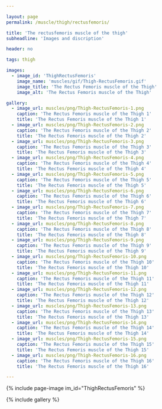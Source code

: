 ```yaml
---

layout: page
permalink: /muscle/thigh/rectusfemoris/

title: 'The rectusfemoris muscle of the thigh'
subheadline: 'Images and discription'

header: no

tags: thigh

images:
  - image_id: 'ThighRectusFemoris'
    image_name: 'muscles/gif/Thigh-RectusFemoris.gif'
    image_title: 'The Rectus Femoris muscle of the Thigh'
    image_alt: 'The Rectus Femoris muscle of the Thigh' 

gallery:
  - image_url: muscles/png/Thigh-RectusFemoris-1.png
    caption: 'The Rectus Femoris muscle of the Thigh 1'
    title: 'The Rectus Femoris muscle of the Thigh 1'
  - image_url: muscles/png/Thigh-RectusFemoris-2.png
    caption: 'The Rectus Femoris muscle of the Thigh 2'
    title: 'The Rectus Femoris muscle of the Thigh 2'
  - image_url: muscles/png/Thigh-RectusFemoris-3.png
    caption: 'The Rectus Femoris muscle of the Thigh 3'
    title: 'The Rectus Femoris muscle of the Thigh 3'
  - image_url: muscles/png/Thigh-RectusFemoris-4.png
    caption: 'The Rectus Femoris muscle of the Thigh 4'
    title: 'The Rectus Femoris muscle of the Thigh 4'
  - image_url: muscles/png/Thigh-RectusFemoris-5.png
    caption: 'The Rectus Femoris muscle of the Thigh 5'
    title: 'The Rectus Femoris muscle of the Thigh 5'
  - image_url: muscles/png/Thigh-RectusFemoris-6.png
    caption: 'The Rectus Femoris muscle of the Thigh 6'
    title: 'The Rectus Femoris muscle of the Thigh 6'
  - image_url: muscles/png/Thigh-RectusFemoris-7.png
    caption: 'The Rectus Femoris muscle of the Thigh 7'
    title: 'The Rectus Femoris muscle of the Thigh 7'
  - image_url: muscles/png/Thigh-RectusFemoris-8.png
    caption: 'The Rectus Femoris muscle of the Thigh 8'
    title: 'The Rectus Femoris muscle of the Thigh 8'
  - image_url: muscles/png/Thigh-RectusFemoris-9.png
    caption: 'The Rectus Femoris muscle of the Thigh 9'
    title: 'The Rectus Femoris muscle of the Thigh 9'
  - image_url: muscles/png/Thigh-RectusFemoris-10.png
    caption: 'The Rectus Femoris muscle of the Thigh 10'
    title: 'The Rectus Femoris muscle of the Thigh 10'
  - image_url: muscles/png/Thigh-RectusFemoris-11.png
    caption: 'The Rectus Femoris muscle of the Thigh 11'
    title: 'The Rectus Femoris muscle of the Thigh 11'
  - image_url: muscles/png/Thigh-RectusFemoris-12.png
    caption: 'The Rectus Femoris muscle of the Thigh 12'
    title: 'The Rectus Femoris muscle of the Thigh 12'
  - image_url: muscles/png/Thigh-RectusFemoris-13.png
    caption: 'The Rectus Femoris muscle of the Thigh 13'
    title: 'The Rectus Femoris muscle of the Thigh 13'
  - image_url: muscles/png/Thigh-RectusFemoris-14.png
    caption: 'The Rectus Femoris muscle of the Thigh 14'
    title: 'The Rectus Femoris muscle of the Thigh 14'
  - image_url: muscles/png/Thigh-RectusFemoris-15.png
    caption: 'The Rectus Femoris muscle of the Thigh 15'
    title: 'The Rectus Femoris muscle of the Thigh 15'
  - image_url: muscles/png/Thigh-RectusFemoris-16.png
    caption: 'The Rectus Femoris muscle of the Thigh 16'
    title: 'The Rectus Femoris muscle of the Thigh 16'

---
```


{% include page-image im_id="ThighRectusFemoris" %}

{% include gallery %}